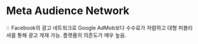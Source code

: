 # Meta Audience Network

<aside>
💡 Facebook의 광고 네트워크로 Google AdMob보다 수수료가 저렴하고 대형 퍼블리셔를 통해 광고 게재 가능.
플랫폼의 의존도가 매우 높음.

</aside>